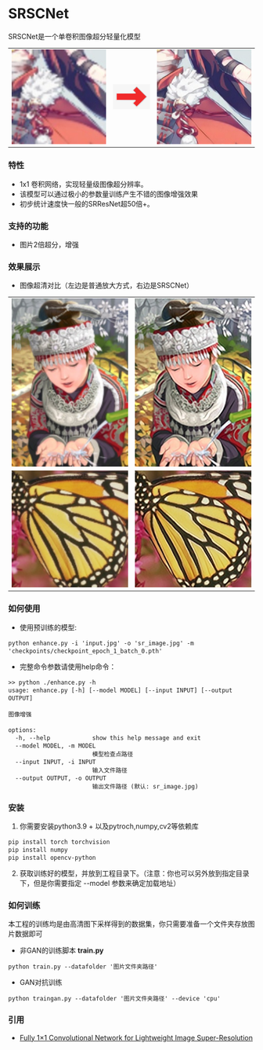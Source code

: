 # SRSCNet

SRSCNet是一个单卷积图像超分轻量化模型

<table>
  <tr>
    <td><img src="temp/input.jpg" width="256px"></td>
    <td><img src="images/right.png" width="100"></td>
    <td><img src="temp/output.jpg" width="256px"></td>
  </tr>
</table>

### 特性

- 1x1 卷积网络，实现轻量级图像超分辨率。
- 该模型可以通过极小的参数量训练产生不错的图像增强效果
- 初步统计速度快一般的SRResNet超50倍+。

### 支持的功能
- 图片2倍超分，增强

### 效果展示

- 图像超清对比（左边是普通放大方式，右边是SRSCNet）

<table>
<tr><td><img src="images/comic_lsr.jpg"></td><td><img src="images/comic_sr.jpg"></td></tr>
<tr><td><img src="images/butterfly_GT_lsr.jpg"></td><td><img src="images/butterfly_GT_sr.jpg"></td></tr>
<table>

### 如何使用
- 使用预训练的模型: 
```shell
python enhance.py -i 'input.jpg' -o 'sr_image.jpg' -m 'checkpoints/checkpoint_epoch_1_batch_0.pth'
```

- 完整命令参数请使用help命令：

```shell
>> python ./enhance.py -h
usage: enhance.py [-h] [--model MODEL] [--input INPUT] [--output OUTPUT]

图像增强

options:
  -h, --help            show this help message and exit
  --model MODEL, -m MODEL
                        模型检查点路径
  --input INPUT, -i INPUT
                        输入文件路径
  --output OUTPUT, -o OUTPUT
                        输出文件路径 (默认: sr_image.jpg)
```

### 安装
1. 你需要安装python3.9 + 以及pytroch,numpy,cv2等依赖库
```
pip install torch torchvision
pip install numpy
pip install opencv-python
```

2.  获取训练好的模型，并放到工程目录下。（注意：你也可以另外放到指定目录下，但是你需要指定 --model 参数来确定加载地址）

### 如何训练
本工程的训练均是由高清图下采样得到的数据集，你只需要准备一个文件夹存放图片数据即可

- 非GAN的训练脚本 <b>train.py</b>

```
python train.py --datafolder '图片文件夹路径'
```

- GAN对抗训练

```
python traingan.py --datafolder '图片文件夹路径' --device 'cpu'
```

### 引用
- [Fully 1×1 Convolutional Network for Lightweight Image Super-Resolution](http://arxiv.org/abs/2307.16140)

